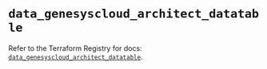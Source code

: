 # `data_genesyscloud_architect_datatable`

Refer to the Terraform Registry for docs: [`data_genesyscloud_architect_datatable`](https://registry.terraform.io/providers/mypurecloud/genesyscloud/1.70.0/docs/data-sources/architect_datatable).
